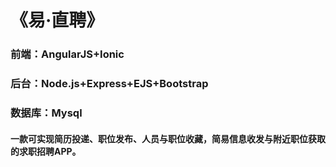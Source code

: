 # 《易·直聘》

### 前端：AngularJS+Ionic
### 后台：Node.js+Express+EJS+Bootstrap
### 数据库：Mysql
#### 一款可实现简历投递、职位发布、人员与职位收藏，简易信息收发与附近职位获取的求职招聘APP。
